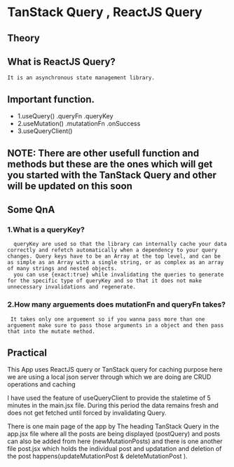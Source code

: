 # TanStack Query , ReactJS Query
## Theory
 ## What is ReactJS Query?
    It is an asynchronous state management library.
    
 ## Important function.
   * 1.useQuery()
     .queryFn
        .queryKey
   * 2.useMutation()
      .mutatationFn
      .onSuccess
   * 3.useQueryClient()

 ##  NOTE: There are other usefull function and methods but these are the ones which will get you started with the TanStack Query and other will be updated on this soon

  ## Some QnA

  ### 1.What is a queryKey?
      queryKey are used so that the library can internally cache your data correctly and refetch automatically when a dependency to your query changes. Query keys have to be an Array at the top level, and can be as simple as an Array with a single string, or as complex as an array of many strings and nested objects.
      you can use {exact:true} while invalidating the queries to generate for the specific type of queryKey and so that it does not make unnecessary invalidations and regenerate.

   ### 2.How many arguements does mutationFn and queryFn takes?
     It takes only one arguement so if you wanna pass more than one arguement make sure to pass those arguments in a object and then pass that into the mutate method.

## Practical 
   This App uses ReactJS query or TanStack query for caching purpose here we are using a local json server through which we are doing are CRUD operations and caching 

   I have used the feature of useQueryClient to provide the staletime of 5 minutes in the main.jsx file. During this period the data remains fresh and does not get fetched until forced by invalidating Query.

   There is one main page of the app by The heading TanStack Query in the app.jsx file where all the posts are being displayed (postQuery) and posts can also be added from here (newMutationPosts) and there is one another file post.jsx which holds the individual post and updatation and deletion of the post happens(updateMutationPost & deleteMutationPost ).

   